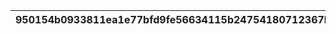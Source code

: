 |950154b0933811ea1e77bfd9fe56634115b24754180712367bd73d5a05237d00|e4f6f7d4a79f274b76a72f44602afaf124da13824817c331578047a619cdde76|8c739eac5eb91152a5a1f240d2e248568a1a786383cfdca4b01796bc6128e8e8|6f0e10f8f96a44fb4973a95d5fa164ee0a9db57aeedabf553d7550802f499c89|5abf0da025a90997e908a781b06fe688c6dc9ef06e331c695e97be498167800f|e14a8338b6138a9c56f8e51eabcf77a465370d0aba9deea47843cad459a386c5|5ec574ccd6f062a8de0e85e3fdb6edb4e1de49c830401a9ee7820931b1b89489|
| --- | --- | --- | --- | --- | --- | --- |